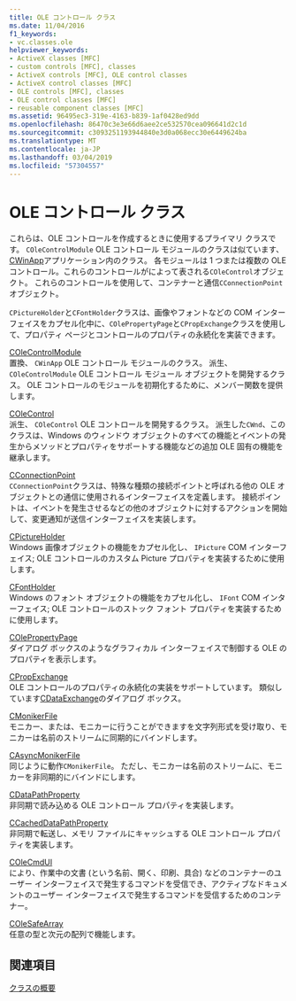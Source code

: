```yaml
---
title: OLE コントロール クラス
ms.date: 11/04/2016
f1_keywords:
- vc.classes.ole
helpviewer_keywords:
- ActiveX classes [MFC]
- custom controls [MFC], classes
- ActiveX controls [MFC], OLE control classes
- ActiveX control classes [MFC]
- OLE controls [MFC], classes
- OLE control classes [MFC]
- reusable component classes [MFC]
ms.assetid: 96495ec3-319e-4163-b839-1af0428ed9dd
ms.openlocfilehash: 86470c3e3e66d6aee2ce532570cea096641d2c1d
ms.sourcegitcommit: c3093251193944840e3d0a068ecc30e6449624ba
ms.translationtype: MT
ms.contentlocale: ja-JP
ms.lasthandoff: 03/04/2019
ms.locfileid: "57304557"
---
```

# <a name="ole-control-classes"></a>OLE コントロール クラス

これらは、OLE コントロールを作成するときに使用するプライマリ クラスです。 `COleControlModule` OLE コントロール モジュールのクラスは似ています、 [CWinApp](../mfc/reference/cwinapp-class.md)アプリケーション内のクラス。 各モジュールは 1 つまたは複数の OLE コントロール。これらのコントロールがによって表される`COleControl`オブジェクト。 これらのコントロールを使用して、コンテナーと通信`CConnectionPoint`オブジェクト。

`CPictureHolder`と`CFontHolder`クラスは、画像やフォントなどの COM インターフェイスをカプセル化中に、`COlePropertyPage`と`CPropExchange`クラスを使用して、プロパティ ページとコントロールのプロパティの永続化を実装できます。

[COleControlModule](../mfc/reference/colecontrolmodule-class.md)<br/>
置換、 `CWinApp` OLE コントロール モジュールのクラス。 派生、 `COleControlModule` OLE コントロール モジュール オブジェクトを開発するクラス。 OLE コントロールのモジュールを初期化するために、メンバー関数を提供します。

[COleControl](../mfc/reference/colecontrol-class.md)<br/>
派生、 `COleControl` OLE コントロールを開発するクラス。 派生した`CWnd`、このクラスは、Windows のウィンドウ オブジェクトのすべての機能とイベントの発生からメソッドとプロパティをサポートする機能などの追加 OLE 固有の機能を継承します。

[CConnectionPoint](../mfc/reference/cconnectionpoint-class.md)<br/>
`CConnectionPoint`クラスは、特殊な種類の接続ポイントと呼ばれる他の OLE オブジェクトとの通信に使用されるインターフェイスを定義します。 接続ポイントは、イベントを発生させるなどの他のオブジェクトに対するアクションを開始して、変更通知が送信インターフェイスを実装します。

[CPictureHolder](../mfc/reference/cpictureholder-class.md)<br/>
Windows 画像オブジェクトの機能をカプセル化し、 `IPicture` COM インターフェイス; OLE コントロールのカスタム Picture プロパティを実装するために使用します。

[CFontHolder](../mfc/reference/cfontholder-class.md)<br/>
Windows のフォント オブジェクトの機能をカプセル化し、 `IFont` COM インターフェイス; OLE コントロールのストック フォント プロパティを実装するために使用します。

[COlePropertyPage](../mfc/reference/colepropertypage-class.md)<br/>
ダイアログ ボックスのようなグラフィカル インターフェイスで制御する OLE のプロパティを表示します。

[CPropExchange](../mfc/reference/cpropexchange-class.md)<br/>
OLE コントロールのプロパティの永続化の実装をサポートしています。 類似しています[CDataExchange](../mfc/reference/cdataexchange-class.md)のダイアログ ボックス。

[CMonikerFile](../mfc/reference/cmonikerfile-class.md)<br/>
モニカー、または、モニカーに行うことができますを文字列形式を受け取り、モニカーは名前のストリームに同期的にバインドします。

[CAsyncMonikerFile](../mfc/reference/casyncmonikerfile-class.md)<br/>
同じように動作`CMonikerFile`。 ただし、モニカーは名前のストリームに、モニカーを非同期的にバインドにします。

[CDataPathProperty](../mfc/reference/cdatapathproperty-class.md)<br/>
非同期で読み込める OLE コントロール プロパティを実装します。

[CCachedDataPathProperty](../mfc/reference/ccacheddatapathproperty-class.md)<br/>
非同期で転送し、メモリ ファイルにキャッシュする OLE コントロール プロパティを実装します。

[COleCmdUI](../mfc/reference/colecmdui-class.md)<br/>
により、作業中の文書 (という名前、開く、印刷、具合) などのコンテナーのユーザー インターフェイスで発生するコマンドを受信でき、アクティブなドキュメントのユーザー インターフェイスで発生するコマンドを受信するためのコンテナー。

[COleSafeArray](../mfc/reference/colesafearray-class.md)<br/>
任意の型と次元の配列で機能します。

## <a name="see-also"></a>関連項目

[クラスの概要](../mfc/class-library-overview.md)
